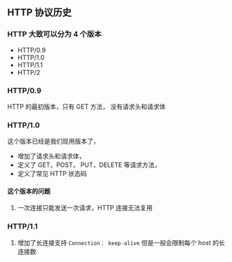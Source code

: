 ## HTTP 协议历史

### HTTP 大致可以分为 4 个版本

- HTTP/0.9
- HTTP/1.0
- HTTP/1.1
- HTTP/2

### HTTP/0.9

HTTP 的最初版本，只有 GET 方法， 没有请求头和请求体

### HTTP/1.0

这个版本已经是我们现用版本了，

- 增加了请求头和请求体，
- 定义了 GET，POST， PUT，DELETE 等请求方法，
- 定义了常见 HTTP 状态码

#### 这个版本的问题

1. 一次连接只能发送一次请求，HTTP 连接无法复用

### HTTP/1.1

1. 增加了长连接支持 `Connection： keep-alive` 但是一般会限制每个 host 的长连接数
